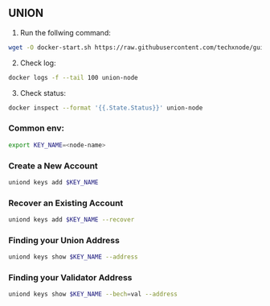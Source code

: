 ## UNION

1. Run the follwing command:
```bash
wget -O docker-start.sh https://raw.githubusercontent.com/techxnode/guide-nodes/main/union/docker-start.sh && chmod +x docker-start.sh && sh docker-start.sh
```
2. Check log:
```bash
docker logs -f --tail 100 union-node
```
3. Check status:
```bash
docker inspect --format '{{.State.Status}}' union-node
```

### Common env: 
```bash
export KEY_NAME=<node-name>
```

### Create a New Account
```bash
uniond keys add $KEY_NAME
```

### Recover an Existing Account
```bash
uniond keys add $KEY_NAME --recover
```

### Finding your Union Address
```bash
uniond keys show $KEY_NAME --address
```

### Finding your Validator Address
```bash
uniond keys show $KEY_NAME --bech=val --address
```
